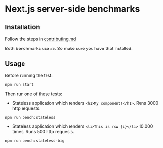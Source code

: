 # Next.js server-side benchmarks

## Installation

Follow the steps in [contributing.md](../contributing.md)

Both benchmarks use `ab`. So make sure you have that installed.

## Usage

Before running the test:

```
npm run start
```

Then run one of these tests:

- Stateless application which renders `<h1>My component!</h1>`. Runs 3000 http requests.

```
npm run bench:stateless
```

- Stateless application which renders `<li>This is row {i}</li>` 10.000 times. Runs 500 http requests.

```
npm run bench:stateless-big
```
